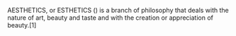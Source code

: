 AESTHETICS, or ESTHETICS () is a branch of philosophy that deals with the nature of art, beauty and taste and with the creation or appreciation of beauty.[1]
